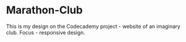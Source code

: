 # Marathon-Club

This is my design on the Codecademy project - website of an imaginary club. Focus - responsive design.
